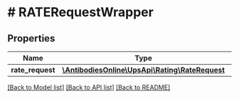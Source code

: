 # # RATERequestWrapper

## Properties

Name | Type | Description | Notes
------------ | ------------- | ------------- | -------------
**rate_request** | [**\AntibodiesOnline\UpsApi\Rating\RateRequest**](RateRequest.md) |  |

[[Back to Model list]](../../README.md#models) [[Back to API list]](../../README.md#endpoints) [[Back to README]](../../README.md)
